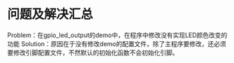 # 问题及解决汇总

Problem：在gpio_led_output的demo中，在程序中修改没有实现LED颜色改变的功能
Solution：原因在于没有修改demo的配置文件，除了主程序要修改，还必须要修改引脚配置文件，不然默认的初始化函数不会初始化引脚。

